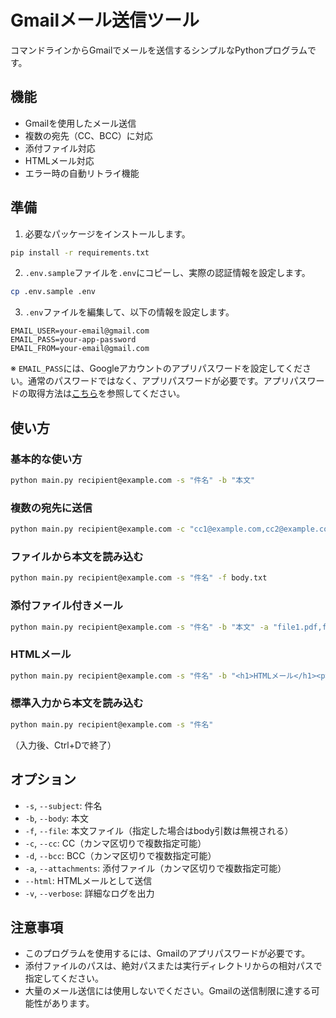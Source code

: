 # Gmailメール送信ツール

コマンドラインからGmailでメールを送信するシンプルなPythonプログラムです。

## 機能

- Gmailを使用したメール送信
- 複数の宛先（CC、BCC）に対応
- 添付ファイル対応
- HTMLメール対応
- エラー時の自動リトライ機能

## 準備

1. 必要なパッケージをインストールします。

```bash
pip install -r requirements.txt
```

2. `.env.sample`ファイルを`.env`にコピーし、実際の認証情報を設定します。

```bash
cp .env.sample .env
```

3. `.env`ファイルを編集して、以下の情報を設定します。

```
EMAIL_USER=your-email@gmail.com
EMAIL_PASS=your-app-password
EMAIL_FROM=your-email@gmail.com
```

※ `EMAIL_PASS`には、Googleアカウントのアプリパスワードを設定してください。通常のパスワードではなく、アプリパスワードが必要です。アプリパスワードの取得方法は[こちら](https://support.google.com/accounts/answer/185833)を参照してください。

## 使い方

### 基本的な使い方

```bash
python main.py recipient@example.com -s "件名" -b "本文"
```

### 複数の宛先に送信

```bash
python main.py recipient@example.com -c "cc1@example.com,cc2@example.com" -d "bcc@example.com"
```

### ファイルから本文を読み込む

```bash
python main.py recipient@example.com -s "件名" -f body.txt
```

### 添付ファイル付きメール

```bash
python main.py recipient@example.com -s "件名" -b "本文" -a "file1.pdf,file2.jpg"
```

### HTMLメール

```bash
python main.py recipient@example.com -s "件名" -b "<h1>HTMLメール</h1><p>これはHTMLメールです。</p>" --html
```

### 標準入力から本文を読み込む

```bash
python main.py recipient@example.com -s "件名"
```

（入力後、Ctrl+Dで終了）

## オプション

- `-s`, `--subject`: 件名
- `-b`, `--body`: 本文
- `-f`, `--file`: 本文ファイル（指定した場合はbody引数は無視される）
- `-c`, `--cc`: CC（カンマ区切りで複数指定可能）
- `-d`, `--bcc`: BCC（カンマ区切りで複数指定可能）
- `-a`, `--attachments`: 添付ファイル（カンマ区切りで複数指定可能）
- `--html`: HTMLメールとして送信
- `-v`, `--verbose`: 詳細なログを出力

## 注意事項

- このプログラムを使用するには、Gmailのアプリパスワードが必要です。
- 添付ファイルのパスは、絶対パスまたは実行ディレクトリからの相対パスで指定してください。
- 大量のメール送信には使用しないでください。Gmailの送信制限に達する可能性があります。